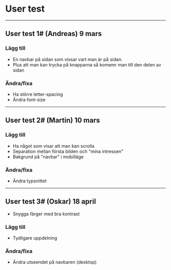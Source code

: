 # User test

---
## User test 1# (Andreas) 9 mars

### Lägg till
* En navbar på sidan som vissar vart man är på sidan.
* Plus att man kan trycka på knapparna så komemr man till den delen av sidan

### Ändra/fixa
* Ha större letter-spacing
* Ändra font-size

---

## User test 2# (Martin) 10 mars

### Lägg till
* Ha något som visar att man kan scrolla
* Separation mellan första bilden och "mina intressen"
* Bakgrund på "navbar" i mobilläge

### Ändra/fixa
* Ändra typsnittet

---

## User test 3# (Oskar) 18 april
* Snygga färger med bra kontrast

### Lägg till
* Tydligare uppdelning
### Ändra/fixa
* Ändra utseendet på navbaren (desktop)
